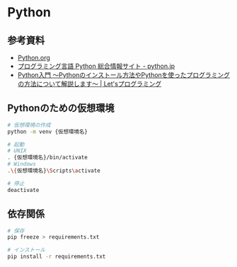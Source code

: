 # Python

## 参考資料

- [Python.org](https://www.python.org/)
- [プログラミング言語 Python 総合情報サイト - python.jp](https://www.python.jp/)
- [Python入門 ～Pythonのインストール方法やPythonを使ったプログラミングの方法について解説します～ | Let'sプログラミング](https://www.javadrive.jp/python/)

## Pythonのための仮想環境

```sh
# 仮想環境の作成
python -m venv {仮想環境名}

# 起動
# UNIX
. {仮想環境名}/bin/activate
# Windows
.\{仮想環境名}\Scripts\activate

# 停止
deactivate
```

## 依存関係

```sh
# 保存
pip freeze > requirements.txt

# インストール
pip install -r requirements.txt
```

